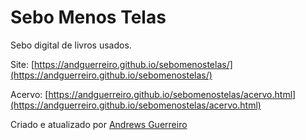 # Sebo Menos Telas

Sebo digital de livros usados.

Site: [https://andguerreiro.github.io/sebomenostelas/](https://andguerreiro.github.io/sebomenostelas/)

Acervo: [https://andguerreiro.github.io/sebomenostelas/acervo.html](https://andguerreiro.github.io/sebomenostelas/acervo.html)

Criado e atualizado por [Andrews Guerreiro](https://github.com/andguerreiro)
